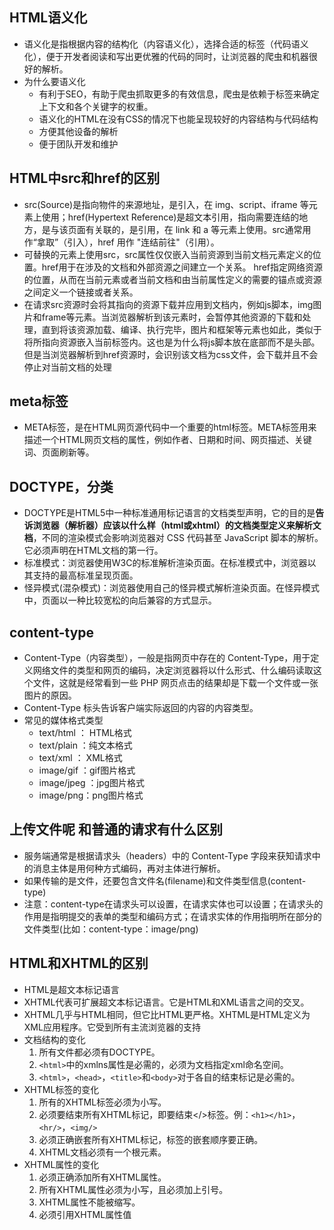 ## HTML语义化
- 语义化是指根据内容的结构化（内容语义化），选择合适的标签（代码语义化），便于开发者阅读和写出更优雅的代码的同时，让浏览器的爬虫和机器很好的解析。
- 为什么要语义化
  - 有利于SEO，有助于爬虫抓取更多的有效信息，爬虫是依赖于标签来确定上下文和各个关键字的权重。
  - 语义化的HTML在没有CSS的情况下也能呈现较好的内容结构与代码结构
  - 方便其他设备的解析
  - 便于团队开发和维护
## HTML中src和href的区别
- src(Source)是指向物件的来源地址，是引入，在 img、script、iframe 等元素上使用；href(Hypertext Reference)是超文本引用，指向需要连结的地方，是与该页面有关联的，是引用，在 link 和 a 等元素上使用。src通常用作“拿取”（引入），href 用作 "连结前往"（引用）。
- 可替换的元素上使用src，src属性仅仅嵌入当前资源到当前文档元素定义的位置。href用于在涉及的文档和外部资源之间建立一个关系。 href指定网络资源的位置，从而在当前元素或者当前文档和由当前属性定义的需要的锚点或资源之间定义一个链接或者关系。
- 在请求src资源时会将其指向的资源下载并应用到文档内，例如js脚本，img图片和frame等元素。当浏览器解析到该元素时，会暂停其他资源的下载和处理，直到将该资源加载、编译、执行完毕，图片和框架等元素也如此，类似于将所指向资源嵌入当前标签内。这也是为什么将js脚本放在底部而不是头部。但是当浏览器解析到href资源时，会识别该文档为css文件，会下载并且不会停止对当前文档的处理

## meta标签
- META标签，是在HTML网页源代码中一个重要的html标签。META标签用来描述一个HTML网页文档的属性，例如作者、日期和时间、网页描述、关键词、页面刷新等。
## DOCTYPE，分类
- DOCTYPE是HTML5中一种标准通用标记语言的文档类型声明，它的目的是**告诉浏览器（解析器）应该以什么样（html或xhtml）的文档类型定义来解析文档**，不同的渲染模式会影响浏览器对 CSS 代码甚⾄ JavaScript 脚本的解析。它必须声明在HTML⽂档的第⼀⾏。
- 标准模式：浏览器使用W3C的标准解析渲染页面。在标准模式中，浏览器以其支持的最高标准呈现页面。
- 怪异模式(混杂模式)：浏览器使用自己的怪异模式解析渲染页面。在怪异模式中，页面以一种比较宽松的向后兼容的方式显示。

## content-type
- Content-Type（内容类型），一般是指网页中存在的 Content-Type，用于定义网络文件的类型和网页的编码，决定浏览器将以什么形式、什么编码读取这个文件，这就是经常看到一些 PHP 网页点击的结果却是下载一个文件或一张图片的原因。
- Content-Type 标头告诉客户端实际返回的内容的内容类型。
- 常见的媒体格式类型
  - text/html ： HTML格式
  - text/plain ：纯文本格式
  - text/xml ： XML格式
  - image/gif ：gif图片格式
  - image/jpeg ：jpg图片格式
  - image/png：png图片格式
## 上传文件呢 和普通的请求有什么区别
- 服务端通常是根据请求头（headers）中的 Content-Type 字段来获知请求中的消息主体是用何种方式编码，再对主体进行解析。
- 如果传输的是文件，还要包含文件名(filename)和文件类型信息(content-type)
- 注意：content-type在请求头可以设置，在请求实体也可以设置；在请求头的作用是指明提交的表单的类型和编码方式；在请求实体的作用指明所在部分的文件类型(比如：content-type：image/png)

## HTML和XHTML的区别
- HTML是超文本标记语言
- XHTML代表可扩展超文本标记语言。它是HTML和XML语言之间的交叉。
- XHTML几乎与HTML相同，但它比HTML更严格。XHTML是HTML定义为XML应用程序。它受到所有主流浏览器的支持
- 文档结构的变化
  1. 所有文件都必须有DOCTYPE。
  2. `<html>`中的xmlns属性是必需的，必须为文档指定xml命名空间。
  3. `<html>`，`<head>`，`<title>`和`<body>`对于各自的结束标记是必需的。
- XHTML标签的变化
  1. 所有的XHTML标签必须为小写。
  2. 必须要结束所有XHTML标记，即要结束</>标签。例：`<h1></h1>`，`<hr/>`，`<img/>`
  3. 必须正确嵌套所有XHTML标记，标签的嵌套顺序要正确。
  4. XHTML文档必须有一个根元素。
- XHTML属性的变化
  1. 必须正确添加所有XHTML属性。
  2. 所有XHTML属性必须为小写，且必须加上引号。
  3. XHTML属性不能被缩写。
  4. 必须引用XHTML属性值
